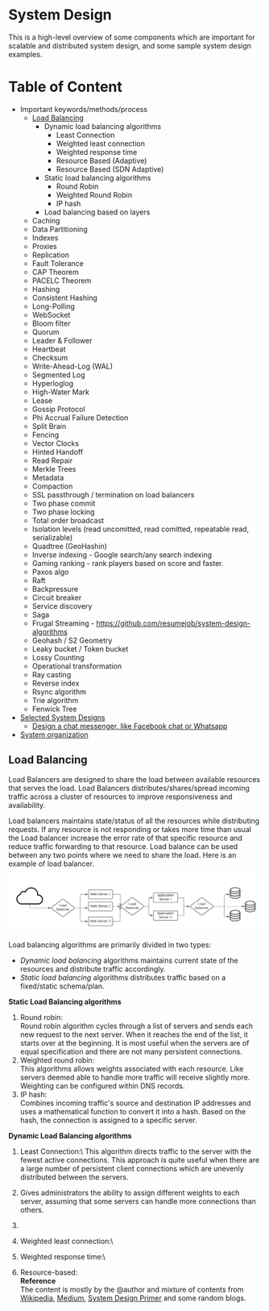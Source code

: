 # System Design
This is a high-level overview of some components which are important for scalable and distributed system design, and some sample 
system design examples.

# Table of Content 
- Important keywords/methods/process
  - [Load Balancing](#load-balancing)
    - Dynamic load balancing algorithms
      - Least Connection
      - Weighted least connection
      - Weighted response time
      - Resource Based (Adaptive)
      - Resource Based (SDN Adaptive)
    - Static load balancing algorithms
      - Round Robin
      - Weighted Round Robin
      - IP hash
    - Load balancing based on layers
  - Caching
  - Data Partitioning
  - Indexes
  - Proxies
  - Replication 
  - Fault Tolerance
  - CAP Theorem
  - PACELC Theorem
  - Hashing
  - Consistent Hashing
  - Long-Polling
  - WebSocket
  - Bloom filter
  - Quorum
  - Leader & Follower
  - Heartbeat
  - Checksum
  - Write-Ahead-Log (WAL)
  - Segmented Log
  - Hyperloglog
  - High-Water Mark
  - Lease
  - Gossip Protocol
  - Phi Accrual Failure Detection
  - Split Brain
  - Fencing 
  - Vector Clocks 
  - Hinted Handoff 
  - Read Repair 
  - Merkle Trees
  - Metadata
  - Compaction 
  - SSL passthrough / termination on load balancers 
  - Two phase commit 
  - Two phase locking 
  - Total order broadcast 
  - Isolation levels (read uncomitted, read comitted, repeatable read, serializable)
  - Quadtree (GeoHashin)
  - Inverse indexing - Google search/any search indexing 
  - Gaming ranking - rank players based on score and faster. 
  - Paxos algo 
  - Raft 
  - Backpressure 
  - Circuit breaker
  - Service discovery 
  - Saga
  - Frugal Streaming - https://github.com/resumejob/system-design-algorithms
  - Geohash / S2 Geometry
  - Leaky bucket / Token bucket
  - Lossy Counting 
  - Operational transformation
  - Ray casting 
  - Reverse index 
  - Rsync algorithm 
  - Trie algorithm 
  - Fenwick Tree
- [Selected System Designs](./solutions/README.md)
    - [Design a chat messenger, like Facebook chat or Whatsapp](./solutions/CHAT_MESSENGER_DESIGN.md)
- [System organization](./SystemOrganization.md)


## Load Balancing
Load Balancers are designed to share the load between available resources that serves the load.
Load Balancers distributes/shares/spread incoming traffic across a cluster of resources to improve 
responsiveness and availability. 

Load balancers maintains state/status of all the resources while distributing requests. If any resource 
is not responding or takes more time than usual the Load balancer increase the error rate 
of that specific resource and reduce traffic forwarding to that resource. Load balance can be 
used between any two points where we need to share the load. Here is an example of load balancer.

![Load Balancer](./img/load_balancer.png)

Load balancing algorithms are primarily divided in two types: 
- *Dynamic load balancing* algorithms maintains current state of the resources and distribute traffic accordingly.
- *Static load balancing* algorithms distributes traffic based on a fixed/static schema/plan. 

**Static Load Balancing algorithms**
1) Round robin:\
Round robin algorithm cycles through a list of servers and sends each new request to the next server. 
When it reaches the end of the list, it starts over at the beginning. It is most useful when the servers are of equal 
specification and there are not many persistent connections.
2) Weighted round robin:\
This algorithms allows weights associated with each resource. Like servers deemed able to handle more traffic will receive slightly more. 
Weighting can be configured within DNS records.
3) IP hash:\
Combines incoming traffic's source and destination IP addresses and uses a mathematical function to convert it into a hash. 
Based on the hash, the connection is assigned to a specific server.

**Dynamic Load Balancing algorithms**
1) Least Connection:\ 
This algorithm directs traffic to the server with the fewest active connections. This approach is quite useful when there are a large number of persistent client connections which are unevenly distributed between the servers.

2) Gives administrators the ability to assign different weights to each server, assuming that some servers can handle more connections than others.
3) 
4) Weighted least connection:\
5) Weighted response time:\
6) Resource-based:\
**Reference**\
The content is mostly by the @author and mixture of contents from [Wikipedia](https://en.wikipedia.org/), [Medium](https://medium.com/), [System Design Primer](https://github.com/donnemartin/system-design-primer) and some random blogs.



